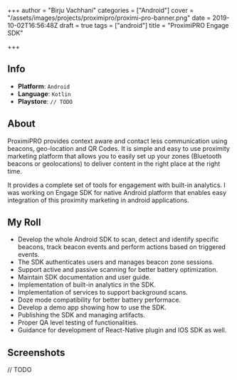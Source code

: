 +++
author = "Birju Vachhani"
categories = ["Android"]
cover = "/assets/images/projects/proximipro/proximi-pro-banner.png"
date = 2019-10-02T16:56:48Z
draft = true
tags = ["android"]
title = "ProximiPRO Engage SDK"

+++
## Info

* **Platform**:     `Android`
* **Language**:     `Kotlin`
* **Playstore**:    `// TODO`

## About

ProximiPRO provides context aware and contact less communication using beacons, geo-location and QR Codes. It is simple and easy to use proximity marketing platform that allows you to easily set up your zones (Bluetooth beacons or geolocations) to deliver content in the right place at the right time. 

It provides a complete set of tools for engagement with built-in analytics. I was working on Engage SDK for native Android platform that enables easy integration of this proximity marketing in android applications.

## My Roll

* Develop the whole Android SDK to scan, detect and identify specific beacons, track beacon events and perform actions based on triggered events.
* The SDK authenticates users and manages beacon zone sessions.
* Support active and passive scanning for better battery optimization.
* Maintain SDK documentation and user guide.
* Implementation of built-in analytics in the SDK.
* Implementation of services to support background scans.
* Doze mode compatibility for better battery performace.
* Develop a demo app showing how to use the SDK.
* Publishing the SDK and managing artifacts.
* Proper QA level testing of functionalities.
* Guidance for development of React-Native plugin and IOS SDK as well.

## Screenshots

// TODO